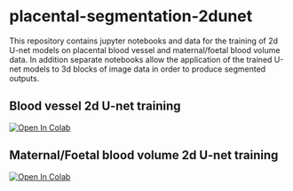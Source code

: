 # placental-segmentation-2dunet

This repository contains jupyter notebooks and data for the training of 2d U-net models on placental blood vessel and maternal/foetal blood volume data. In addition separate notebooks allow the application of the trained U-net models to 3d blocks of image data in order to produce segmented outputs. 

## Blood vessel 2d U-net training

[![Open In Colab](https://colab.research.google.com/assets/colab-badge.svg)](https://colab.research.google.com/github/DiamondLightSource/placental-segmentation-2dunet/blob/main/blood_vessels/placenta_blood_vessel_2d_unet_training.ipynb)

## Maternal/Foetal blood volume 2d U-net training

[![Open In Colab](https://colab.research.google.com/assets/colab-badge.svg)](https://colab.research.google.com/github/DiamondLightSource/placental-segmentation-2dunet/blob/main/maternal_fetal_blood_volumes/maternal_foetal_blood_vol_2d_unet_training.ipynb)
